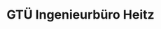 ---
title: "GTÜ Ingenieurbüro Heitz"
url: /kuenzell/gtue-ingenieurbuero-heitz/
shop: Autowerkstatt
---